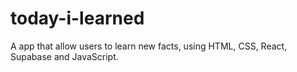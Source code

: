 # today-i-learned
A app that allow users to learn new facts, using HTML, CSS, React, Supabase and JavaScript.
